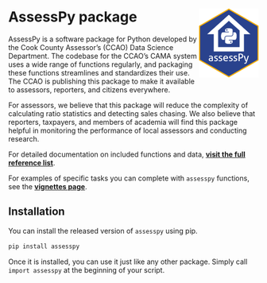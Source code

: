 
<!-- README.md is generated from README.Rmd. Please edit that file -->

# AssessPy package <a href="https://gitlab.com/ccao-data-science---modeling/packages/assesspy"><img src="docs/images/logo.png" align="right" height="139"/></a>

AssessPy is a software package for Python developed by the Cook County
Assessor’s (CCAO) Data Science Department. The
codebase for the CCAO’s CAMA system uses a wide range of functions
regularly, and packaging these functions streamlines and standardizes
their use. The CCAO is publishing this package to make it available to
assessors, reporters, and citizens everywhere.

For assessors, we believe that this package will reduce the complexity
of calculating ratio statistics and detecting sales chasing. We also
believe that reporters, taxpayers, and members of academia will find
this package helpful in monitoring the performance of local assessors
and conducting research.

For detailed documentation on included functions and data, [**visit the
full reference
list**](https://ccao-data-science---modeling.gitlab.io/packages/assesspy/reference.html).

For examples of specific tasks you can complete with `assesspy`
functions, see the [**vignettes
page**](https://ccao-data-science---modeling.gitlab.io/packages/assesspy/vignettes.html).

## Installation

You can install the released version of `assesspy` using pip.

``` python
pip install assesspy
```

Once it is installed, you can use it just like any other package. Simply
call `import assesspy` at the beginning of your script.

